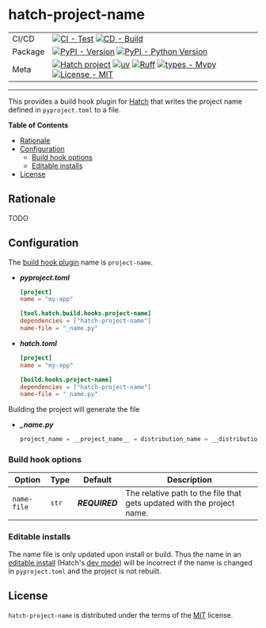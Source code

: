 # hatch-project-name

| | |
| --- | --- |
| CI/CD | [![CI - Test](https://github.com/valentinoli/hatch-project-name/actions/workflows/test.yml/badge.svg)](https://github.com/valentinoli/hatch-project-name/actions/workflows/test.yml) [![CD - Build](https://github.com/valentinoli/hatch-project-name/actions/workflows/build.yml/badge.svg)](https://github.com/valentinoli/hatch-project-name/actions/workflows/build.yml) |
| Package | [![PyPI - Version](https://img.shields.io/pypi/v/hatch-project-name.svg?logo=pypi&label=PyPI&logoColor=gold)](https://pypi.org/project/hatch-project-name/) [![PyPI - Python Version](https://img.shields.io/pypi/pyversions/hatch-project-name.svg?logo=python&label=Python&logoColor=gold)](https://pypi.org/project/hatch-project-name/) |
| Meta | [![Hatch project](https://img.shields.io/badge/%F0%9F%A5%9A-Hatch-4051b5.svg)](https://github.com/pypa/hatch) [![uv](https://img.shields.io/endpoint?url=https://raw.githubusercontent.com/astral-sh/uv/main/assets/badge/v0.json)](https://docs.astral.sh/uv/) [![Ruff](https://img.shields.io/endpoint?url=https://raw.githubusercontent.com/astral-sh/ruff/main/assets/badge/v2.json)](https://docs.astral.sh/ruff/) [![types - Mypy](https://img.shields.io/badge/types-Mypy-blue.svg)](https://mypy.readthedocs.io/en/stable/) [![License - MIT](https://img.shields.io/badge/license-MIT-9400d3.svg)](https://spdx.org/licenses/) |

-----

This provides a build hook plugin for [Hatch](https://github.com/pypa/hatch) that writes the project name defined in `pyproject.toml` to a file.

**Table of Contents**

- [Rationale](#rationale)
- [Configuration](#configuration)
  - [Build hook options](#build-hook-options)
  - [Editable installs](#editable-installs)
- [License](#license)

## Rationale

TODO

## Configuration

The [build hook plugin](https://hatch.pypa.io/latest/plugins/build-hook/reference/) name is `project-name`.

- ***pyproject.toml***

    ```toml
    [project]
    name = "my-app"

    [tool.hatch.build.hooks.project-name]
    dependencies = ["hatch-project-name"]
    name-file = "_name.py"
    ```

- ***hatch.toml***

    ```toml
    [project]
    name = "my-app"

    [build.hooks.project-name]
    dependencies = ["hatch-project-name"]
    name-file = "_name.py"
    ```

Building the project will generate the file

- ***_name.py***

    ```python
    project_name = __project_name__ = distribution_name = __distribution_name__ = "my-app"
    ```

### Build hook options

| Option | Type | Default | Description |
| --- | --- | --- | --- |
| `name-file` | `str` | ***REQUIRED*** | The relative path to the file that gets updated with the project name. |

### Editable installs

The name file is only updated upon install or build. Thus the name in an [editable install](https://pip.pypa.io/en/stable/topics/local-project-installs/#editable-installs) (Hatch's [dev mode](https://hatch.pypa.io/latest/config/build/#dev-mode)) will be incorrect if the name is changed in `pyproject.toml` and the project is not rebuilt.

## License

`hatch-project-name` is distributed under the terms of the [MIT](https://spdx.org/licenses/MIT.html) license.
